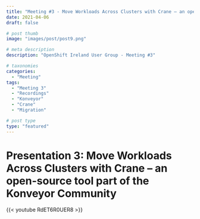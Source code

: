 ```yaml
---
title: "Meeting #3 - Move Workloads Across Clusters with Crane – an open-source tool part of the Konveyor Community"
date: 2021-04-06
draft: false

# post thumb
image: "images/post/post9.png"

# meta description
description: "OpenShift Ireland User Group - Meeting #3"

# taxonomies
categories:
  - "Meeting"
tags:
  - "Meeting 3"
  - "Recordings"
  - "Konveyor"
  - "Crane"
  - "Migration"

# post type
type: "featured"
---
```



# Presentation 3: Move Workloads Across Clusters with Crane – an open-source tool part of the Konveyor Community

{{< youtube RdET6R0UER8 >}}